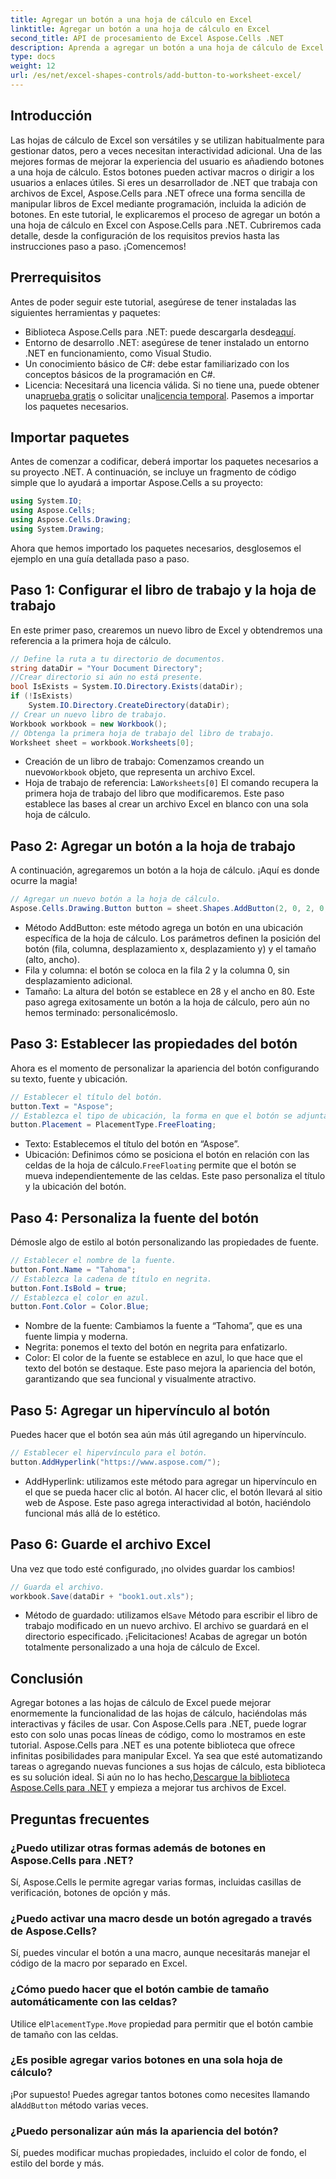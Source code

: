 ```yaml
---
title: Agregar un botón a una hoja de cálculo en Excel
linktitle: Agregar un botón a una hoja de cálculo en Excel
second_title: API de procesamiento de Excel Aspose.Cells .NET
description: Aprenda a agregar un botón a una hoja de cálculo de Excel con Aspose.Cells para .NET con este tutorial paso a paso. Mejore las hojas de cálculo de Excel con botones interactivos.
type: docs
weight: 12
url: /es/net/excel-shapes-controls/add-button-to-worksheet-excel/
---
```

## Introducción
Las hojas de cálculo de Excel son versátiles y se utilizan habitualmente para gestionar datos, pero a veces necesitan interactividad adicional. Una de las mejores formas de mejorar la experiencia del usuario es añadiendo botones a una hoja de cálculo. Estos botones pueden activar macros o dirigir a los usuarios a enlaces útiles. Si eres un desarrollador de .NET que trabaja con archivos de Excel, Aspose.Cells para .NET ofrece una forma sencilla de manipular libros de Excel mediante programación, incluida la adición de botones.
En este tutorial, le explicaremos el proceso de agregar un botón a una hoja de cálculo en Excel con Aspose.Cells para .NET. Cubriremos cada detalle, desde la configuración de los requisitos previos hasta las instrucciones paso a paso. ¡Comencemos!
## Prerrequisitos
Antes de poder seguir este tutorial, asegúrese de tener instaladas las siguientes herramientas y paquetes:
-  Biblioteca Aspose.Cells para .NET: puede descargarla desde[aquí](https://releases.aspose.com/cells/net/).
- Entorno de desarrollo .NET: asegúrese de tener instalado un entorno .NET en funcionamiento, como Visual Studio.
- Un conocimiento básico de C#: debe estar familiarizado con los conceptos básicos de la programación en C#.
-  Licencia: Necesitará una licencia válida. Si no tiene una, puede obtener una[prueba gratis](https://releases.aspose.com/) o solicitar una[licencia temporal](https://purchase.aspose.com/temporary-license/).
Pasemos a importar los paquetes necesarios.
## Importar paquetes
Antes de comenzar a codificar, deberá importar los paquetes necesarios a su proyecto .NET. A continuación, se incluye un fragmento de código simple que lo ayudará a importar Aspose.Cells a su proyecto:
```csharp
using System.IO;
using Aspose.Cells;
using Aspose.Cells.Drawing;
using System.Drawing;
```
Ahora que hemos importado los paquetes necesarios, desglosemos el ejemplo en una guía detallada paso a paso.
## Paso 1: Configurar el libro de trabajo y la hoja de trabajo
En este primer paso, crearemos un nuevo libro de Excel y obtendremos una referencia a la primera hoja de cálculo.
```csharp
// Define la ruta a tu directorio de documentos.
string dataDir = "Your Document Directory";
//Crear directorio si aún no está presente.
bool IsExists = System.IO.Directory.Exists(dataDir);
if (!IsExists)
	System.IO.Directory.CreateDirectory(dataDir);
// Crear un nuevo libro de trabajo.
Workbook workbook = new Workbook();
// Obtenga la primera hoja de trabajo del libro de trabajo.
Worksheet sheet = workbook.Worksheets[0];
```

-  Creación de un libro de trabajo: Comenzamos creando un nuevo`Workbook` objeto, que representa un archivo Excel.
-  Hoja de trabajo de referencia: La`Worksheets[0]` El comando recupera la primera hoja de trabajo del libro que modificaremos.
Este paso establece las bases al crear un archivo Excel en blanco con una sola hoja de cálculo.
## Paso 2: Agregar un botón a la hoja de trabajo
A continuación, agregaremos un botón a la hoja de cálculo. ¡Aquí es donde ocurre la magia!
```csharp
// Agregar un nuevo botón a la hoja de cálculo.
Aspose.Cells.Drawing.Button button = sheet.Shapes.AddButton(2, 0, 2, 0, 28, 80);
```

- Método AddButton: este método agrega un botón en una ubicación específica de la hoja de cálculo. Los parámetros definen la posición del botón (fila, columna, desplazamiento x, desplazamiento y) y el tamaño (alto, ancho).
- Fila y columna: el botón se coloca en la fila 2 y la columna 0, sin desplazamiento adicional.
- Tamaño: La altura del botón se establece en 28 y el ancho en 80.
Este paso agrega exitosamente un botón a la hoja de cálculo, pero aún no hemos terminado: personalicémoslo.
## Paso 3: Establecer las propiedades del botón
Ahora es el momento de personalizar la apariencia del botón configurando su texto, fuente y ubicación.
```csharp
// Establecer el título del botón.
button.Text = "Aspose";
// Establezca el tipo de ubicación, la forma en que el botón se adjunta a las celdas.
button.Placement = PlacementType.FreeFloating;
```

- Texto: Establecemos el título del botón en “Aspose”.
-  Ubicación: Definimos cómo se posiciona el botón en relación con las celdas de la hoja de cálculo.`FreeFloating` permite que el botón se mueva independientemente de las celdas.
Este paso personaliza el título y la ubicación del botón.
## Paso 4: Personaliza la fuente del botón
Démosle algo de estilo al botón personalizando las propiedades de fuente.
```csharp
// Establecer el nombre de la fuente.
button.Font.Name = "Tahoma";
// Establezca la cadena de título en negrita.
button.Font.IsBold = true;
// Establezca el color en azul.
button.Font.Color = Color.Blue;
```

- Nombre de la fuente: Cambiamos la fuente a “Tahoma”, que es una fuente limpia y moderna.
- Negrita: ponemos el texto del botón en negrita para enfatizarlo.
- Color: El color de la fuente se establece en azul, lo que hace que el texto del botón se destaque.
Este paso mejora la apariencia del botón, garantizando que sea funcional y visualmente atractivo.
## Paso 5: Agregar un hipervínculo al botón
Puedes hacer que el botón sea aún más útil agregando un hipervínculo.
```csharp
// Establecer el hipervínculo para el botón.
button.AddHyperlink("https://www.aspose.com/");
```

- AddHyperlink: utilizamos este método para agregar un hipervínculo en el que se pueda hacer clic al botón. Al hacer clic, el botón llevará al sitio web de Aspose.
Este paso agrega interactividad al botón, haciéndolo funcional más allá de lo estético.
## Paso 6: Guarde el archivo Excel
Una vez que todo esté configurado, ¡no olvides guardar los cambios!
```csharp
// Guarda el archivo.
workbook.Save(dataDir + "book1.out.xls");
```

-  Método de guardado: utilizamos el`Save` Método para escribir el libro de trabajo modificado en un nuevo archivo. El archivo se guardará en el directorio especificado.
¡Felicitaciones! Acabas de agregar un botón totalmente personalizado a una hoja de cálculo de Excel.
## Conclusión
Agregar botones a las hojas de cálculo de Excel puede mejorar enormemente la funcionalidad de las hojas de cálculo, haciéndolas más interactivas y fáciles de usar. Con Aspose.Cells para .NET, puede lograr esto con solo unas pocas líneas de código, como lo mostramos en este tutorial.
Aspose.Cells para .NET es una potente biblioteca que ofrece infinitas posibilidades para manipular Excel. Ya sea que esté automatizando tareas o agregando nuevas funciones a sus hojas de cálculo, esta biblioteca es su solución ideal.
 Si aún no lo has hecho,[Descargue la biblioteca Aspose.Cells para .NET](https://releases.aspose.com/cells/net/) y empieza a mejorar tus archivos de Excel.
## Preguntas frecuentes
### ¿Puedo utilizar otras formas además de botones en Aspose.Cells para .NET?
Sí, Aspose.Cells le permite agregar varias formas, incluidas casillas de verificación, botones de opción y más.
### ¿Puedo activar una macro desde un botón agregado a través de Aspose.Cells?
Sí, puedes vincular el botón a una macro, aunque necesitarás manejar el código de la macro por separado en Excel.
### ¿Cómo puedo hacer que el botón cambie de tamaño automáticamente con las celdas?
 Utilice el`PlacementType.Move` propiedad para permitir que el botón cambie de tamaño con las celdas.
### ¿Es posible agregar varios botones en una sola hoja de cálculo?
 ¡Por supuesto! Puedes agregar tantos botones como necesites llamando al`AddButton` método varias veces.
### ¿Puedo personalizar aún más la apariencia del botón?
Sí, puedes modificar muchas propiedades, incluido el color de fondo, el estilo del borde y más.